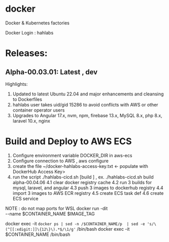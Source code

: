 # docker
Docker &amp; Kubernetes factories

Docker Login : hahlabs

# Releases:
## Alpha-00.03.01: Latest , dev
Highlights:
1. Updated to latest Ubuntu 22.04 and major enhancements and cleansing to Dockerfiles
2. hahlabs user takes uid/gid 15286 to avoid conflicts with AWS or other container operator users
3. Upgrades to Angular 17.x, nvm, npm, firebase 13.x, MySQL 8.x, php 8.x, laravel 10.x, nginx

# Build and Deploy to AWS ECS
1. Configure environment variable DOCKER_DIR in aws-ecs
2. Configure connection to AWS , aws configure
3. create the file ~/docker-hahlabs-access-key.txt <- populate with DockerHub Access Key>
4. run the script ./hahlabs-cicd.sh [build <tag>] , ex. ./hahlabs-cicd.sh build alpha-00.04.06
  4.1 clear docker registry cache
  4.2 run 3 builds for mysql, laravel, and angular
  4.3 push 3 images to dockerhub registry
  4.4 import 3 images to AWS ECR registry
  4.5 create ECS task def
  4.6 create ECS service
  

NOTE : do not map ports for WSL 
docker run -dit \
      --name $CONTAINER_NAME $IMAGE_TAG

 docker exec -it `docker ps | sed -n /$CONTAINER_NAME/p  | sed -e 's/\(^[[:xdigit:]]\{12\}\).*$/\1/g'` /bin/bash
 docker exec -it $CONTAINER_NAME /bin/bash